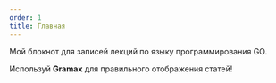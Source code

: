 ```yaml
---
order: 1
title: Главная
---
```


Мой блокнот для записей лекций по языку программирования GO. 

Используй **Gramax** для правильного отображения статей!


